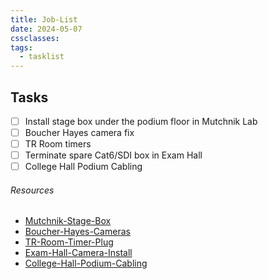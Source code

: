 ```yaml
---
title: Job-List
date: 2024-05-07
cssclasses: 
tags:
  - tasklist
---
```


## Tasks

- [ ] Install stage box under the podium floor in Mutchnik Lab
- [ ] Boucher Hayes camera fix
- [ ] TR Room timers
- [ ] Terminate spare Cat6/SDI box in Exam Hall
- [ ] College Hall Podium Cabling

###### Resources

- [Mutchnik-Stage-Box](01-Projects/Mutchnik-Stage-Box.md)
- [Boucher-Hayes-Cameras](01-Projects/Boucher-Hayes-Cameras.md)
- [TR-Room-Timer-Plug](01-Projects/TR-Room-Timer-Plug.md)
- [Exam-Hall-Camera-Install](01-Projects/Exam-Hall-Camera-Install.md)
- [College-Hall-Podium-Cabling](01-Projects/College-Hall-Podium-Cabling.md)


